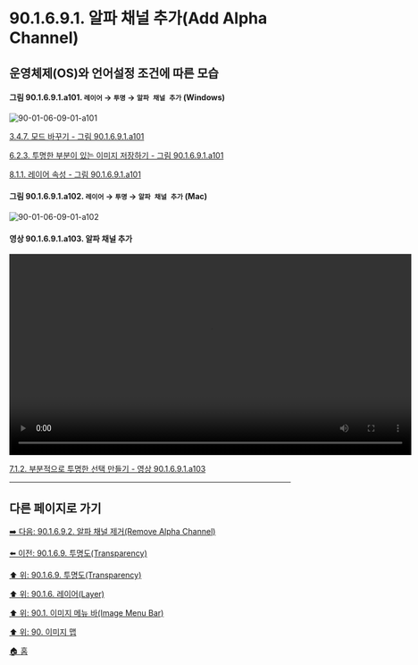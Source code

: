 # 90.1.6.9.1. 알파 채널 추가(Add Alpha Channel)
## 운영체제(OS)와 언어설정 조건에 따른 모습

<a id="90-01-06-09-01-a101"></a>

#### 그림 90.1.6.9.1.a101. `레이어` → `투명` → `알파 채널 추가` (Windows)
![90-01-06-09-01-a101](https://github.com/wonder13662/gimp/assets/15767104/3fb3ad7c-4a41-492e-9797-bed56dc9d936)

[3.4.7. 모드 바꾸기 - 그림 90.1.6.9.1.a101](./03-04-07-change-the-mode.md#90-01-06-09-01-a101)

[6.2.3. 투명한 부분이 있는 이미지 저장하기 - 그림 90.1.6.9.1.a101](./06-02-03-saving-images-with-transparency.md#90-01-06-09-01-a101)

[8.1.1. 레이어 속성 - 그림 90.1.6.9.1.a101](./08-01-01-layer_properties.md#90-01-06-09-01-a101)

<a id="90-01-06-09-01-a102"></a>

#### 그림 90.1.6.9.1.a102. `레이어` → `투명` → `알파 채널 추가` (Mac)
![90-01-06-09-01-a102](https://github.com/wonder13662/gimp/assets/15767104/1152070e-e431-4b9a-9f38-4cf219f66151)

<a id="90-01-06-09-01-a103"></a>

#### 영상 90.1.6.9.1.a103. 알파 채널 추가
<video controls="controls" width="720" src="https://github.com/wonder13662/gimp/assets/15767104/0769da7a-654a-4185-bf7d-396e69346085"></video>

[7.1.2. 부분적으로 투명한 선택 만들기 - 영상 90.1.6.9.1.a103](./07-01-02-making_a_selection_partially_transparent.md#90-01-06-09-01-a103)

***

## 다른 페이지로 가기

[➡️ 다음: 90.1.6.9.2. 알파 채널 제거(Remove Alpha Channel)](./90-01-06-09-02-remove_alpha_channel.md)

[⬅️ 이전: 90.1.6.9. 투명도(Transparency)](./90-01-06-09-00-transparency.md)

[⬆️ 위: 90.1.6.9. 투명도(Transparency)](./90-01-06-09-00-transparency.md)

[⬆️ 위: 90.1.6. 레이어(Layer)](./90-01-06-00-layer.md)

[⬆️ 위: 90.1. 이미지 메뉴 바(Image Menu Bar)](./90-01-00-image-menu-bar.md)

[⬆️ 위: 90. 이미지 맵](./90-00-image-map.md)

[🏠 홈](./00-home.md)

